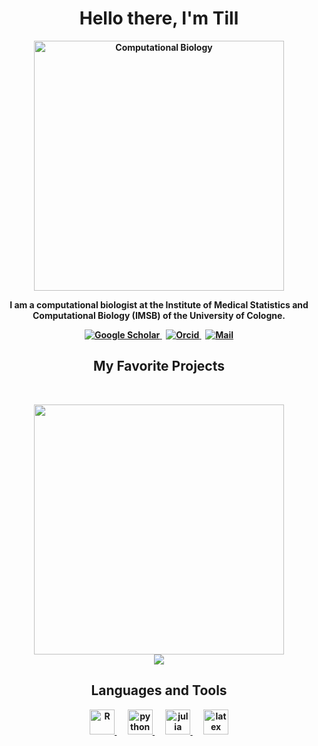 <p>
  <h1 align="center"><b>Hello there, I'm Till</h1>
</p>
<p align="center">
  <a href="https://github.com/IMSBCompBio">
    <img alt="Computational Biology"
    src="https://user-images.githubusercontent.com/33025859/177106765-f5a1cbba-1b60-450a-ab1f-d6dba05dd186.png"
    width=400">
  </a>
</p>

<p align="center">
I am a computational biologist at the Institute of Medical Statistics and Computational Biology (IMSB) of the University of Cologne.
</p>

<p align="center">
  <a href="https://scholar.google.com/citations?hl=en&user=rxsQq2QAAAAJ">
    <img src="https://img.shields.io/badge/google scholar-4285F4?style=for-the-badge&logo=googlescholar&logoColor=white" alt="Google Scholar"/>
  </a>&nbsp;
  <a href="https://orcid.org/0000-0002-6744-1463">
    <img src="https://img.shields.io/badge/orcid-A6CE39?style=for-the-badge&logo=orcid&logoColor=white" alt="Orcid"/>
  </a>&nbsp;
  <a href="mailto:till.baar@uni-koeln.de">
    <img src="https://img.shields.io/badge/mail-EA4335?style=for-the-badge&logo=gmail&logoColor=white" alt="Mail"/>
  </a>
</p>

<h2 align="center">My Favorite Projects</h2>
<br/>
<p align="center">
  <a href="https://github.com/tillbaar/PhD-Thesis">
    <img width="400" src="https://user-images.githubusercontent.com/33025859/177127076-67c40e61-cff2-4236-bd54-912957240e37.jpg"/><br/>
  </a>
  <a href="https://github.com/tillbaar/PhD-Thesis">
    <img align="" src="https://github-readme-stats.vercel.app/api/pin/?username=tillbaar&repo=PhD-Thesis&theme=tokyonight" />
  </a>
</p>

<!--
<p align="center">
  <img width="400" src="https://github.com/YuriDevAT/sos-animals/blob/main/public/thumbnail-sos.png" />
  <img width="400" src="https://github.com/the-collab-lab/tcl-19-smart-shopping-list/blob/main/public/Thumbnail.png" />
 <a href="https://github.com/YuriDevAT/sos-animals">
  <img align="" src="https://github-readme-stats.vercel.app/api/pin/?username=tillbaar&repo=PhD-Thesis&theme=tokyonight" />
</a>
</p>
-->

<h2 align="center"> Languages and Tools</h2>
<p align="center">
  <a href="https://www.r-project.org/" target="_blank">
    <img src="https://cdn.jsdelivr.net/gh/devicons/devicon/icons/rstudio/rstudio-original.svg" alt="R" width="40" height="40"/>
  </a>&emsp;
  <a href="https://www.python.org/" target="_blank">
    <img src="https://cdn.jsdelivr.net/gh/devicons/devicon/icons/python/python-original.svg" alt="python" width="40" height="40"/>
  </a>&emsp;
  <a href="https://julialang.org/" target="_blank">
    <img src="https://cdn.jsdelivr.net/gh/devicons/devicon/icons/julia/julia-original.svg" alt="julia" width="40" height="40"/>
  </a>&emsp;
  <a href="https://www.latex-project.org/" target="_blank">
    <img src="https://api.iconify.design/simple-icons/overleaf.svg?color=%2347a141" alt="latex" width="40" height="40"/>
      
  </a>
</p>
